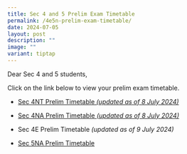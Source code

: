 ```yaml
---
title: Sec 4 and 5 Prelim Exam Timetable
permalink: /4e5n-prelim-exam-timetable/
date: 2024-07-05
layout: post
description: ""
image: ""
variant: tiptap
---
```

<p>Dear Sec 4 and 5 students,</p>
<p>Click on the link below to view your prelim exam timetable.</p>
<ul data-tight="true" class="tight">
<li>
<p><a href="/files/2024_Prelim_Exam_Timetable___S4NT_5_July_.pdf" rel="noopener noreferrer nofollow" target="_blank">Sec 4NT Prelim Timetable </a><em><a href="/files/2024_Prelim_Exam_Timetable___S4NT_5_July_.pdf" rel="noopener noreferrer nofollow" target="_blank">(updated as of 8 July 2024)</a></em>
</p>
</li>
<li>
<p><a href="/files/2024_Prelim_Exam_Timetable___S4NA_5_July.pdf" rel="noopener noreferrer nofollow" target="_blank">Sec 4NA Prelim Timetable </a><em><a href="/files/2024_Prelim_Exam_Timetable___S4NA_5_July.pdf" rel="noopener noreferrer nofollow" target="_blank">(updated as of 8 July 2024)</a></em>
</p>
</li>
<li>
<p>Sec 4E Prelim Timetable<em> (updated as of 9 July 2024)</em>
</p>
</li>
<li>
<p><a href="/files/2024_Prelim_Exam_Timetable___S5NA.pdf" rel="noopener noreferrer nofollow" target="_blank">Sec 5NA Prelim Timetable</a>
</p>
</li>
</ul>
<p></p>
